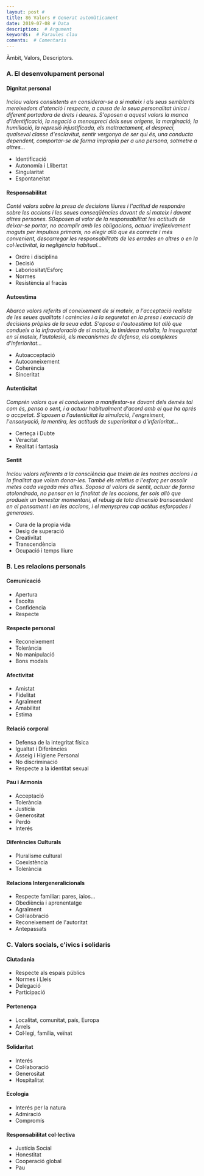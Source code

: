```yaml
---
layout: post #
title: 86 Valors # Generat automàticament
date: 2019-07-08 # Data
description:  # Argument
keywords:  # Paraules clau
coments:  # Comentaris
---
```



Àmbit, Valors, Descriptors.

### A. El desenvolupament personal

#### Dignitat personal

*Inclou valors consistents en considerar-se a sí mateix i als seus semblants mereixedors d'atenció i respecte, a causa de la seua personalitat única i diferent portadora de drets i deures. S'oposen a aquest valors la manca d'identificació, la negació o menospreci dels seus origens, la marginació, la humiliació, la represió injustificada, els maltractament, el despreci, qualsevol classe d'esclavitut, sentir vergonya de ser qui és, una conducta dependent, comportar-se de forma impropia per a una persona, sotmetre a altres...*

- Identificació
- Autonomía i Llibertat
- Singularitat
- Espontaneitat

#### Responsabilitat

*Conté valors sobre la presa de decisions lliures i l'actitud de respondre sobre les accions i les seues conseqüències davant de sí mateix i davant altres persones. S0oposen al valor de la responsabilitat les actituds de deixar-se portar, no acomplir amb les obligacions, actuar irreflexivament moguts per impulsos primaris, no elegir allò que és correcte i més convenient, descarregar les responsabilitats de les errades en altres o en la col·lectivitat, la negligència habitual...*

- Ordre i disciplina
- Decisió
- Laboriositat/Esforç
- Normes
- Resistència al fracàs

#### Autoestima

*Abarca valors referits al coneixement de sí mateix, a l'acceptació realista de les seues qualitats i carències i a la seguretat en la presa i execució de decisions pròpies de la seua edat. S'oposa a l'autoestima tot allò que condueix a la infravaloració de sí mateix, la timidesa malalta, la inseguretat en sí mateix, l'autolesió, els mecanismes de defensa, els complexes d'inferioritat...*

- Autoacceptació
- Autoconeixement
- Coherència
- Sinceritat

#### Autenticitat

*Comprén valors que el condueixen a manifestar-se davant dels demés tal com és, pensa o sent, i a actuar habitualment d'acord amb el que ha aprés o accpetat. S'oposen a l'autenticitat la simulació, l'engreiment, l'ensonyació, la mentira, les actituds de superioritat o d'inferioritat...*

- Certeça i Dubte
- Veracitat
- Realitat i fantasia

#### Sentit

*Inclou valors referents a la consciència que tneim de les nostres accions i a la finalitat que volem donar-les. També els relatius a l'esforç per assolir metes cada vegada més altes. Soposa al valors de sentit, actuar de forma atolondrada, no pensar en la finalitat de les accions, fer sols allò que produeix un benestar momentani, el rebuig de tota dimensió transcendent en el pensament i en les accions, i el menyspreu cap actitus esforçades i generoses.*

- Cura de la propia vida
- Desig de superació
- Creativitat
- Transcendència
- Ocupació i temps lliure

### B. Les relacions personals

#### Comunicació
- Apertura
- Escolta
- Confidencia
- Respecte

#### Respecte personal
- Reconeixement
- Tolerància
- No manipulació
- Bons modals

#### Afectivitat
- Amistat
- Fidelitat
- Agraïment
- Amabilitat
- Estima

#### Relació corporal
- Defensa de la integritat física
- Igualtat i Diferències
- Asseig i Higiene Personal
- No discriminació
- Respecte a la identitat sexual

#### Pau i Armonia
- Acceptació
- Tolerància
- Justícia
- Generositat
- Perdó
- Interés

#### Diferències Culturals
- Pluralisme cultural
- Coexistència
- Tolerància

#### Relacions Intergeneralicionals
- Respecte familiar: pares, iaios...
- Obediència i aprenentatge
- Agraïment
- Col·laobració
- Reconeixement de l'autoritat
- Antepassats

### C. Valors socials, c'ivics i solidaris

#### Ciutadania
- Respecte als espais públics
- Normes i Lleis
- Delegació
- Participació

#### Pertenença
- Localitat, comunitat, país, Europa
- Arrels
- Col·legi, família, veïnat

#### Solidaritat
- Interés
- Col·laboració
- Generositat
- Hospitalitat

#### Ecologia
- Interés per la natura
- Admiració
- Compromís

#### Responsabilitat col·lectiva
- Justícia Social
- Honestitat
- Cooperació global
- Pau

